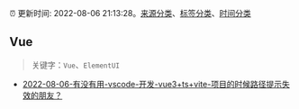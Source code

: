 :alarm_clock: 更新时间: 2022-08-06 21:13:28。[来源分类](../README.md)、[标签分类](../TAGS.md)、[时间分类](../TIMELINE.md)

## Vue


> 关键字：`Vue`、`ElementUI`



- [2022-08-06-有没有用-vscode-开发-vue3+ts+vite-项目的时候路径提示失效的朋友？](https://www.v2ex.com/t/871165) 